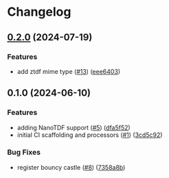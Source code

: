 # Changelog

## [0.2.0](https://github.com/opentdf/nifi/compare/v0.1.0...v0.2.0) (2024-07-19)


### Features

* add ztdf mime type ([#13](https://github.com/opentdf/nifi/issues/13)) ([eee6403](https://github.com/opentdf/nifi/commit/eee6403fd2d3c9eff97fca94634b29482f691f1e))

## 0.1.0 (2024-06-10)


### Features

* adding NanoTDF support ([#5](https://github.com/opentdf/nifi/issues/5)) ([dfa5f52](https://github.com/opentdf/nifi/commit/dfa5f5272db6a5d0bc267b578f1909471002d8a7))
* initial CI scaffolding and processors ([#1](https://github.com/opentdf/nifi/issues/1)) ([3cd5c92](https://github.com/opentdf/nifi/commit/3cd5c9284b2841c88019c13ea2635162c3dc919c))


### Bug Fixes

* register bouncy castle ([#8](https://github.com/opentdf/nifi/issues/8)) ([7358a8b](https://github.com/opentdf/nifi/commit/7358a8b00eb81cd3e3b7c8be91220a5ee7b82276))
